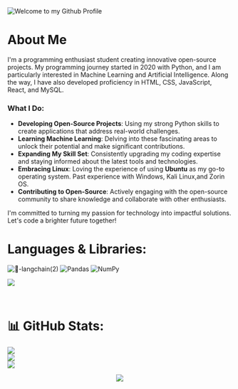 <img src="https://github.com/rmondal-official/rmondal-official/blob/main/assets/banner-min.jpg?raw=true" style="max-width: 100%;" alt="Welcome to my Github Profile" />

#  About Me

I'm a programming enthusiast student creating innovative open-source projects. My programming journey started in 2020 with Python, and I am particularly interested in Machine Learning and Artificial Intelligence. Along the way, I have also developed proficiency in HTML, CSS, JavaScript, React, and MySQL.

### What I Do:

- **Developing Open-Source Projects**: Using my strong Python skills to create applications that address real-world challenges.
- **Learning Machine Learning**: Delving into these fascinating areas to unlock their potential and make significant contributions.
- **Expanding My Skill Set**: Consistently upgrading my coding expertise and staying informed about the latest tools and technologies.
- **Embracing Linux**: Loving the experience of using **Ubuntu** as my go-to operating system. Past experience with Windows, Kali Linux,and Zorin OS.
- **Contributing to Open-Source**: Actively engaging with the open-source community to share knowledge and collaborate with other enthusiasts.

I'm committed to turning my passion for technology into impactful solutions. Let's code a brighter future together!  

# Languages & Libraries:

![🦜-langchain(2)](https://github.com/RajeshTechForge/RajeshTechForge/assets/78198704/f44f34b6-e145-4905-b973-82723b9d2025)
![Pandas](https://img.shields.io/badge/pandas-%23150458.svg?style=for-the-badge&logo=pandas&logoColor=white)
![NumPy](https://img.shields.io/badge/numpy-%23013243.svg?style=for-the-badge&logo=numpy&logoColor=white)

![](https://skillicons.dev/icons?i=c,python,javascript,typescript,html,css,react,vite,mongodb,mysql,linux,git)

<br>

# 📊 GitHub Stats:
![](https://github-readme-stats.vercel.app/api?username=rajeshtechforge&theme=tokyonight&hide_border=false&include_all_commits=false&count_private=false)<br/>
![](https://github-readme-streak-stats.herokuapp.com/?user=rajeshtechforge&theme=tokyonight&hide_border=false)<br/>
![](https://github-readme-stats.vercel.app/api/top-langs/?username=rajeshtechforge&theme=tokyonight&hide_border=false&include_all_commits=false&count_private=false&layout=compact)

<p align="center">
  <img src="https://capsule-render.vercel.app/api?type=waving&height=100&color=gradient&section=footer"/>
</p>
